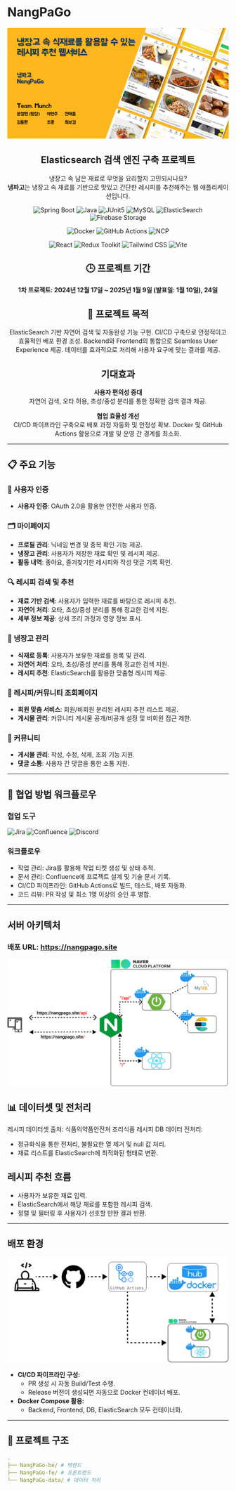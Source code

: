 # NangPaGo

<div align="center">
   
![alt text](assets/thumbnail.png)

## Elasticsearch 검색 엔진 구축 프로젝트

냉장고 속 남은 재료로 무엇을 요리할지 고민되시나요?  
**냉파고**는 냉장고 속 재료를 기반으로 맛있고 간단한 레시피를 추천해주는 웹 애플리케이션입니다.

![Spring Boot](https://img.shields.io/badge/Spring%20Boot-3.4-green?logo=springboot&logoColor=white)
![Java](https://img.shields.io/badge/Java-17-orange?logo=java&logoColor=white)
![JUnit5](https://img.shields.io/badge/JUnit5-Test%20Framework-brightgreen?logo=java&logoColor=white)
![MySQL](https://img.shields.io/badge/MySQL-8.0-blue?logo=mysql&logoColor=white)
![ElasticSearch](https://img.shields.io/badge/ElasticSearch-7.16.2-yellow?logo=elasticsearch&logoColor=white)
![Firebase Storage](https://img.shields.io/badge/Firebase%20Storage-Cloud-orange?logo=firebase&logoColor=white)

![Docker](https://img.shields.io/badge/Docker-20.10-blue?logo=docker&logoColor=white)
![GitHub Actions](https://img.shields.io/badge/GitHub%20Actions-CI%2FCD-lightblue?logo=githubactions&logoColor=white)
![NCP](https://img.shields.io/badge/Naver%20Cloud%20Platform-Cloud-green?logo=naver&logoColor=white)

![React](https://img.shields.io/badge/React-18-blue?logo=react&logoColor=white)
![Redux Toolkit](https://img.shields.io/badge/Redux%20Toolkit-State%20Management-purple?logo=redux&logoColor=white)
![Tailwind CSS](https://img.shields.io/badge/Tailwind%20CSS-3.0-blue?logo=tailwindcss&logoColor=white)
![Vite](https://img.shields.io/badge/Vite-Build%20Tool-yellow?logo=vite&logoColor=white)

## 🕒 프로젝트 기간

**1차 프로젝트: 2024년 12월 17일 ~ 2025년 1월 9일 (발표일: 1월 10일), 24일** 


## 🎯 프로젝트 목적

ElasticSearch 기반 자연어 검색 및 자동완성 기능 구현.
CI/CD 구축으로 안정적이고 효율적인 배포 환경 조성.
Backend와 Frontend의 통합으로 Seamless User Experience 제공.
데이터를 효과적으로 처리해 사용자 요구에 맞는 결과를 제공.

## 기대효과

**사용자 편의성 증대**  
자연어 검색, 오타 허용, 초성/중성 분리를 통한 정확한 검색 결과 제공.


**협업 효율성 개선**  
CI/CD 파이프라인 구축으로 배포 과정 자동화 및 안정성 확보.
Docker 및 GitHub Actions 활용으로 개발 및 운영 간 경계를 최소화.

</div>

---

## 📋 주요 기능

### 🔑 사용자 인증
- **사용자 인증**: OAuth 2.0을 활용한 안전한 사용자 인증.

### 🗂 마이페이지
- **프로필 관리**: 닉네임 변경 및 중복 확인 기능 제공.
- **냉장고 관리**: 사용자가 저장한 재료 확인 및 레시피 제공.
- **활동 내역**: 좋아요, 즐겨찾기한 레시피와 작성 댓글 기록 확인.

### 🔍 레시피 검색 및 추천
- **재료 기반 검색**: 사용자가 입력한 재료를 바탕으로 레시피 추천.
- **자연어 처리**: 오타, 초성/중성 분리를 통해 정교한 검색 지원.
- **세부 정보 제공**: 상세 조리 과정과 영양 정보 표시.

### 🧊 냉장고 관리
- **식재료 등록**: 사용자가 보유한 재료를 등록 및 관리.
- **자연어 처리**: 오타, 초성/중성 분리를 통해 정교한 검색 지원.
- **레시피 추천**: ElasticSearch를 활용한 맞춤형 레시피 제공.

### 📖 레시피/커뮤니티 조회페이지
- **회원 맞춤 서비스**: 회원/비회원 분리된 레시피 추천 리스트 제공.
- **게시물 관리**: 커뮤니티 게시물 공개/비공개 설정 및 비회원 접근 제한.

### 👥 커뮤니티
- **게시물 관리**: 작성, 수정, 삭제, 조회 기능 지원.
- **댓글 소통**: 사용자 간 댓글을 통한 소통 지원.

---


## 🤝 협업 방법 워크플로우

### 협업 도구
![Jira](https://img.shields.io/badge/Jira-Task%20Management-blue?logo=jira&logoColor=white)
![Confluence](https://img.shields.io/badge/Confluence-Documentation-blue?logo=confluence&logoColor=white)
![Discord](https://img.shields.io/badge/Discord-Team%20Communication-purple?logo=discord&logoColor=white)

### 워크플로우
- 작업 관리: Jira를 활용해 작업 티켓 생성 및 상태 추적.
- 문서 관리: Confluence에 프로젝트 설계 및 기술 문서 기록.
- CI/CD 파이프라인: GitHub Actions로 빌드, 테스트, 배포 자동화.
- 코드 리뷰: PR 작성 및 최소 1명 이상의 승인 후 병합.

---

## 서버 아키텍처
### 배포 URL: https://nangpago.site

![alt text](assets/server_architecture.png)


## 📊 데이터셋 및 전처리
레시피 데이터셋
출처: 식품의약품안전처 조리식품 레시피 DB
데이터 전처리:
- 정규화식을 통한 전처리, 불필요한 열 제거 및 null 값 처리.
- 재료 리스트를 ElasticSearch에 최적화된 형태로 변환.

## 레시피 추천 흐름
- 사용자가 보유한 재료 입력.
- ElasticSearch에서 해당 재료를 포함한 레시피 검색.
- 정렬 및 필터링 후 사용자가 선호할 만한 결과 반환.

---

## 배포 환경
![alt text](assets/cicd.png)
- **CI/CD 파이프라인 구성:**
  - PR 생성 시 자동 Build/Test 수행.
  - Release 버전이 생성되면 자동으로 Docker 컨테이너 배포.
- **Docker Compose 활용:**
  - Backend, Frontend, DB, ElasticSearch 모두 컨테이너화.

---


## 📄 프로젝트 구조
```yaml
.
├── NangPaGo-be/ # 백엔드
├── NangPaGo-fe/ # 프론트엔드
└── NangPaGo-data/ # 데이터 처리
